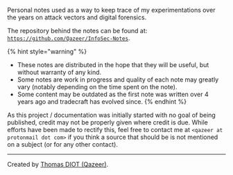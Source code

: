 Personal notes used as a way to keep trace of my experimentations over the
years on attack vectors and digital forensics.

The repository behind the notes can be found at:
[`https://github.com/Qazeer/InfoSec-Notes`](https://github.com/Qazeer/InfoSec-Notes).

{% hint style="warning" %}
* These notes are distributed in the hope that they will be useful, but without warranty of any kind.
* Some notes are work in progress and quality of each note may greatly vary (notably depending on the time spent on the note).
* Some content may be outdated as the first note was written over 4 years ago and tradecraft has evolved since.
{% endhint %}

As this project / documentation was initially started with no goal of being
published, credit may not be properly given where credit is due. While efforts
have been made to rectify this, feel free to contact me at
`<qazeer at protonmail dot com>` if you think a source that should be is not
mentioned on a subject (or for any other contact).

--------------------------------------------------------------------------------

Created by [Thomas DIOT (Qazeer)](https://qazeer.io/).
